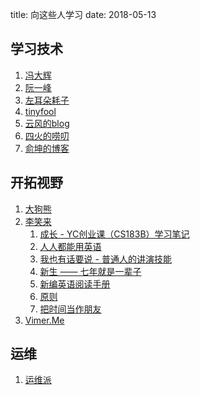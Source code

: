 title: 向这些人学习
date: 2018-05-13


## 学习技术
1. [冯大辉](http://dbanotes.net/)
2. [阮一峰](http://www.ruanyifeng.com/blog/)
3. [左耳朵耗子](https://coolshell.cn/)
4. [tinyfool](http://tinyfool.org/)
5. [云风的blog](https://blog.codingnow.com)
6. [四火的唠叨](http://www.raychase.net/)
7. [俞坤的博客](https://www.yukunweb.com/2018/2/static-blog-based-on-flask/)

## 开拓视野
1. [大狗熊](http://www.beartalking.com/)
2. [李笑来](http://lixiaolai.com/)
    1. [成长 - YC创业课（CS183B）学习笔记](http://zhibimo.com/books/xiaolai/growth)
	2. [人人都能用英语](http://zhibimo.com/books/xiaolai/everyone-can-use-english)
	3. [我也有话要说 - 普通人的讲演技能](http://zhibimo.com/books/xiaolai/wo-ye-you-hua-yao-shuo--pu-tong-ren-de-jiang-yan-ji-neng)
	4. [新生 —— 七年就是一辈子](http://zhibimo.com/books/xiaolai/reborn-every-7-years)
	5. [新编英语阅读手册](http://zhibimo.com/books/xiaolai/a-new-english-reading-handbook)
	6. [原则](http://zhibimo.com/books/wang-miao/yuan-ze)
	7. [把时间当作朋友](http://zhibimo.com/books/xiaolai/ba-shi-jian-dang-zuo-peng-you)
3. [Vimer.Me](http://vimer.me/categories/%E5%88%9B%E4%B8%9A%E8%B7%AF/)

## 运维

1. [运维派](http://www.yunweipai.com/)